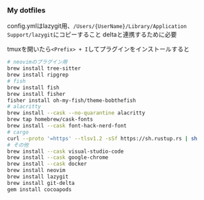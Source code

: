 ### My dotfiles

config.ymlはlazygit用、`/Users/{UserName}/Library/Application Support/lazygit`にコピーすること
deltaと連携するために必要

tmuxを開いたら`<Prefix> + I`してプラグインをインストールすると

```bash
# neovimのプラグイン用
brew install tree-sitter
brew install ripgrep
# fish
brew install fish
brew install fisher
fisher install oh-my-fish/theme-bobthefish
# alacritty
brew install --cask --no-quarantine alacritty
brew tap homebrew/cask-fonts
brew install --cask font-hack-nerd-font
# cargo
curl --proto '=https' --tlsv1.2 -sSf https://sh.rustup.rs | sh
# その他
brew install --cask visual-studio-code
brew install --cask google-chrome
brew install --cask docker
brew install neovim
brew install lazygit
brew install git-delta
gem install cocoapods
```
